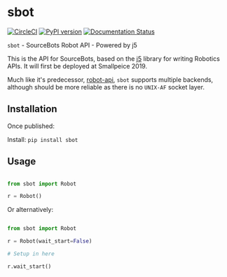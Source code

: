 # sbot

[![CircleCI](https://circleci.com/gh/sourcebots/sbot.svg?style=svg)](https://circleci.com/gh/sourcebots/sbot)
[![PyPI version](https://badge.fury.io/py/sbot.svg)](https://badge.fury.io/py/sbot)
[![Documentation Status](https://readthedocs.org/projects/pip/badge/?version=stable)](http://pip.pypa.io/en/stable/?badge=stable)

`sbot` - SourceBots Robot API - Powered by j5

This is the API for SourceBots, based on the [j5](https://github.com/j5api/j5)
library for writing Robotics APIs. It will first be deployed at Smallpeice 2019.

Much like it's predecessor, [robot-api](https://github.com/sourcebots/robot-api), `sbot` supports
multiple backends, although should be more reliable as there is no `UNIX-AF` socket layer.

## Installation

Once published:

Install: `pip install sbot`

## Usage

```python

from sbot import Robot

r = Robot()

```

Or alternatively:

```python

from sbot import Robot

r = Robot(wait_start=False)

# Setup in here

r.wait_start()

```
